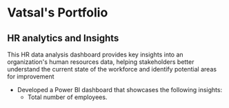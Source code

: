 # Vatsal's Portfolio


## HR analytics and Insights

This HR data analysis dashboard provides key insights into an organization's human resources data, helping stakeholders better understand the current state of the workforce and identify potential areas for improvement
-	Developed a Power BI dashboard that showcases the following insights:
    -	Total number of employees.

